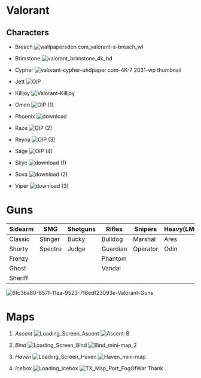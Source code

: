 # Valorant 
## Characters
* Breach
![wallpapersden com_valorant-s-breach_wl](https://user-images.githubusercontent.com/75221857/101377574-d8336a80-3866-11eb-8dd2-b5da09f8ecc7.jpg)

* Brimstone
![valorant_brimstone_4k_hd](https://user-images.githubusercontent.com/75221857/101377434-a5897200-3866-11eb-837f-18c6aaabc2b0.jpg)

* Cypher
![valorant-cypher-uhdpaper com-4K-7 2031-wp thumbnail](https://user-images.githubusercontent.com/75221857/101377770-1e88c980-3867-11eb-8887-2cada28ec20a.jpg)

* Jett
 ![OIP](https://user-images.githubusercontent.com/75221857/101378969-93a8ce80-3868-11eb-8faa-3e2cd74773c9.jpeg)
 
* Killjoy
![Valorant-Killjoy](https://user-images.githubusercontent.com/75221857/101379211-e1253b80-3868-11eb-9f9a-fbc5a2985e8f.jpg)

* Omen
![OIP (1)](https://user-images.githubusercontent.com/75221857/101379765-804a3300-3869-11eb-90f5-9749bc1e20c4.jpeg)

* Phoenix
![download](https://user-images.githubusercontent.com/75221857/101379673-5f81dd80-3869-11eb-8aaf-dab1e574fa99.jpeg)

* Raze
![OIP (2)](https://user-images.githubusercontent.com/75221857/101379907-b12a6800-3869-11eb-9f95-41c105edf161.jpeg)

* Reyna
![OIP (3)](https://user-images.githubusercontent.com/75221857/101380086-ecc53200-3869-11eb-9b7e-9c711d9fb539.jpeg)

* Sage
![OIP (4)](https://user-images.githubusercontent.com/75221857/101380253-1e3dfd80-386a-11eb-8ee7-ea3d39452d94.jpeg)

* Skye
![download (1)](https://user-images.githubusercontent.com/75221857/101380489-6a893d80-386a-11eb-91f1-b0c2c17097c0.jpeg)

* Sova
![download (2)](https://user-images.githubusercontent.com/75221857/101380560-8391ee80-386a-11eb-8154-78ff2dfa950c.jpeg)

* Viper
![download (3)](https://user-images.githubusercontent.com/75221857/101380751-c0f67c00-386a-11eb-82ae-e4e1d61933f6.jpeg)

# __Guns__
|Sidearm|SMG    |Shotguns|Rifles  |Snipers |Heavy(LMG)|
|-------|-------|--------|--------|--------|----------|
|Classic|Stinger|Bucky   |Bulldog |Marshal |Ares      |
|Shorty |Spectre|Judge   |Guardian|Operator|Odin      |
|Frenzy |       |        |Phantom |        |          |
|Ghost  |       |        |Vandal  |        |          |
|Sheriff|       |        |        |        |          |


![6fc36a80-857f-11ea-9523-7f6edf23093e-Valorant-Guns](https://user-images.githubusercontent.com/75221857/101382656-116ed900-386d-11eb-8093-fac3a9e1dd2f.png)

# __Maps__
1. _Ascent_
![Loading_Screen_Ascent](https://user-images.githubusercontent.com/75221857/101383866-8db5ec00-386e-11eb-9d6d-e500fc027084.png)
![Ascent-B](https://user-images.githubusercontent.com/75221857/101383924-a1615280-386e-11eb-85bf-0879f49256ab.png)

1. _Bind_
![Loading_Screen_Bind](https://user-images.githubusercontent.com/75221857/101384049-c786f280-386e-11eb-90aa-30053a519a4d.png)
![Bind_mini-map_2](https://user-images.githubusercontent.com/75221857/101384122-dec5e000-386e-11eb-8e85-c5b8ffc7feb7.png)

1. _Haven_
![Loading_Screen_Haven](https://user-images.githubusercontent.com/75221857/101384365-32382e00-386f-11eb-9ed5-1225533cbe16.png)
![Haven_mini-map](https://user-images.githubusercontent.com/75221857/101384377-36fce200-386f-11eb-832b-5f05dc2df5fb.png)

1. _Icebox_
![Loading_Icebox](https://user-images.githubusercontent.com/75221857/101384480-5a279180-386f-11eb-86d9-5d5522d0143d.png)
![TX_Map_Port_FogOfWar](https://user-images.githubusercontent.com/75221857/101384486-5bf15500-386f-11eb-9c52-82e7ba2e17db.png) 
Thank 
